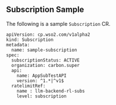 ## Subscription Sample

The following is a sample `Subscription` CR.

```
apiVersion: cp.wso2.com/v1alpha2
kind: Subscription
metadata:
  name: sample-subscription
spec:
  subscriptionStatus: ACTIVE
  organization: carbon.super
  api:
    name: AppSubTestAPI
    version: ^1.*|^v1$
  ratelimitRef:
    name : llm-backend-rl-subs
    level: subscription
```
